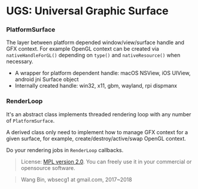 # UGS: Universal Graphic Surface

### PlatformSurface

The layer between platform depended window/view/surface handle and GFX context. For example OpenGL context can be created via `nativeHandleForGL()` depending on `type()` and `nativeResource()` when necessary.

- A wrapper for platform dependent handle: macOS NSView, iOS UIView, android jni Surface object
- Internally created handle: win32, x11, gbm, wayland, rpi dispmanx


### RenderLoop

It's an abstract class implements threaded rendering loop with any number of `PlatformSurface`.

A derived class only need to implement how to manage GFX context for a given surface, for example, create/destroy/active/swap OpenGL context.

Do your rendering jobs in `RenderLoop` callbacks.

> License: [MPL version 2.0](http://mozilla.org/MPL/2.0/). You can freely use it in your commercial or opensource software.

> Wang Bin, wbsecg1 at gmail.com, 2017~2018
